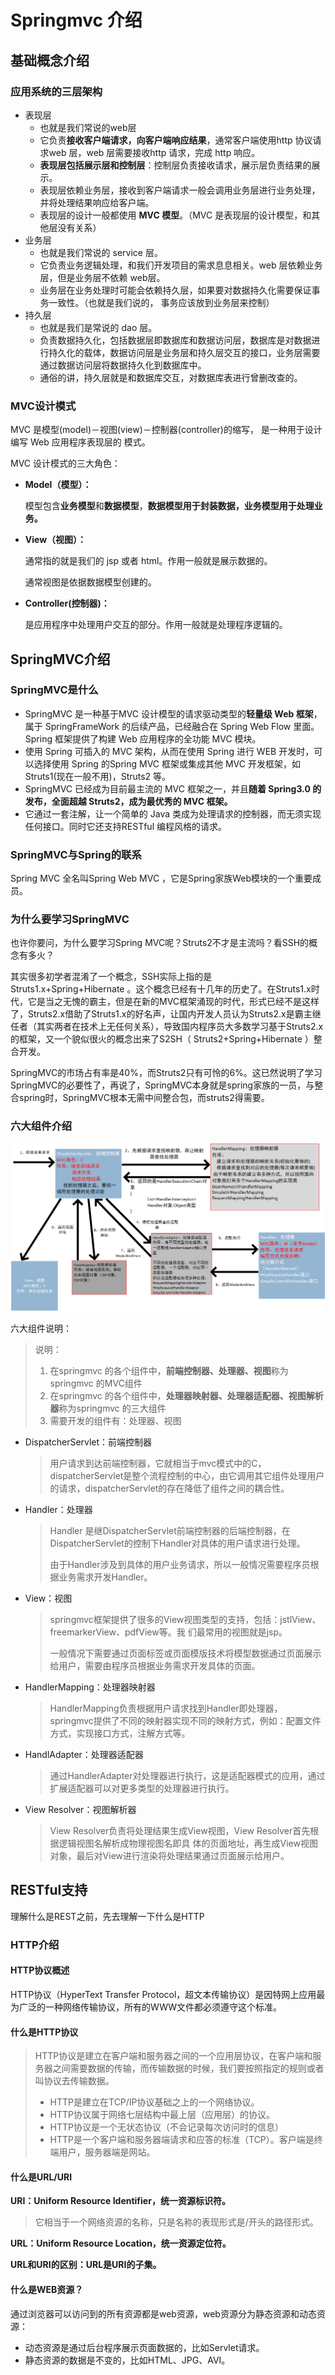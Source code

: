 # Springmvc 介绍

## 基础概念介绍

### 应用系统的三层架构

- 表现层
  - 也就是我们常说的web层
  - 它负责**接收客户端请求，向客户端响应结果**，通常客户端使用http 协议请求web 层，web 层需要接收http 请求，完成 http 响应。
  - **表现层包括展示层和控制层**：控制层负责接收请求，展示层负责结果的展示。
  - 表现层依赖业务层，接收到客户端请求一般会调用业务层进行业务处理，并将处理结果响应给客户端。
  - 表现层的设计一般都使用 **MVC 模型**。（MVC 是表现层的设计模型，和其他层没有关系）
- 业务层
  - 也就是我们常说的 service 层。
  - 它负责业务逻辑处理，和我们开发项目的需求息息相关。web 层依赖业务层，但是业务层不依赖 web层。
  - 业务层在业务处理时可能会依赖持久层，如果要对数据持久化需要保证事务一致性。（也就是我们说的，
    事务应该放到业务层来控制）
- 持久层
  - 也就是我们是常说的 dao 层。
  - 负责数据持久化，包括数据层即数据库和数据访问层，数据库是对数据进行持久化的载体，数据访问层是业务层和持久层交互的接口，业务层需要通过数据访问层将数据持久化到数据库中。
  - 通俗的讲，持久层就是和数据库交互，对数据库表进行曾删改查的。

### MVC设计模式

MVC 是模型(model)－视图(view)－控制器(controller)的缩写， 是一种用于设计编写 Web 应用程序表现层的
模式。

MVC 设计模式的三大角色：

- **Model（模型）：**

  模型包含**业务模型**和**数据模型**，**数据模型用于封装数据，业务模型用于处理业务。**

- **View（视图）：**

  通常指的就是我们的 jsp 或者 html。作用一般就是展示数据的。

  通常视图是依据数据模型创建的。

- **Controller(控制器)：**

  是应用程序中处理用户交互的部分。作用一般就是处理程序逻辑的。

## SpringMVC介绍

### SpringMVC是什么

- SpringMVC 是一种基于MVC 设计模型的请求驱动类型的**轻量级 Web 框架**，属于 SpringFrameWork 的后续产品，已经融合在 Spring Web Flow 里面。Spring 框架提供了构建 Web 应用程序的全功能 MVC 模块。
- 使用 Spring 可插入的 MVC 架构，从而在使用 Spring 进行 WEB 开发时，可以选择使用 Spring 的Spring MVC 框架或集成其他 MVC 开发框架，如 Struts1(现在一般不用)，Struts2 等。
- SpringMVC 已经成为目前最主流的 MVC 框架之一，并且**随着 Spring3.0 的发布，全面超越 Struts2，成为最优秀的 MVC 框架。**
- 它通过一套注解，让一个简单的 Java 类成为处理请求的控制器，而无须实现任何接口。同时它还支持RESTful 编程风格的请求。

### SpringMVC与Spring的联系

Spring MVC 全名叫Spring Web MVC ，它是Spring家族Web模块的一个重要成员。

### 为什么要学习SpringMVC

也许你要问，为什么要学习Spring MVC呢？Struts2不才是主流吗？看SSH的概念有多火？

其实很多初学者混淆了一个概念，SSH实际上指的是Struts1.x+Spring+Hibernate 。这个概念已经有十几年的历史了。在Struts1.x时代，它是当之无愧的霸主，但是在新的MVC框架涌现的时代，形式已经不是这样了，Struts2.x借助了Struts1.x的好名声，让国内开发人员认为Struts2.x是霸主继任者（其实两者在技术上无任何关系），导致国内程序员大多数学习基于Struts2.x的框架，又一个貌似很火的概念出来了S2SH（ Struts2+Spring+Hibernate ）整合开发。

SpringMVC的市场占有率是40%，而Struts2只有可怜的6%。这已然说明了学习SpringMVC的必要性了，再说了，SpringMVC本身就是spring家族的一员，与整合spring时，SpringMVC根本无需中间整合包，而struts2得需要。

### 六大组件介绍

![](springmvc.assets/springmvc.png)

六大组件说明：

> 说明：
>
> 1. 在springmvc 的各个组件中，**前端控制器、处理器、视图**称为springmvc 的MVC组件
> 2. 在springmvc 的各个组件中，**处理器映射器、处理器适配器、视图解析器**称为springmvc 的三大组件
> 3. 需要开发的组件有：处理器、视图

- DispatcherServlet：前端控制器

  > 用户请求到达前端控制器，它就相当于mvc模式中的C，dispatcherServlet是整个流程控制的中心，由它调用其它组件处理用户的请求，dispatcherServlet的存在降低了组件之间的耦合性。

- Handler：处理器

  > Handler 是继DispatcherServlet前端控制器的后端控制器，在DispatcherServlet的控制下Handler对具体的用户请求进行处理。
  >
  > 由于Handler涉及到具体的用户业务请求，所以一般情况需要程序员根据业务需求开发Handler。

- View：视图

  > springmvc框架提供了很多的View视图类型的支持，包括：jstlView、freemarkerView、pdfView等。我
  > 们最常用的视图就是jsp。
  >
  > 一般情况下需要通过页面标签或页面模版技术将模型数据通过页面展示给用户，需要由程序员根据业务需求开发具体的页面。

- HandlerMapping：处理器映射器

  > HandlerMapping负责根据用户请求找到Handler即处理器，springmvc提供了不同的映射器实现不同的映射方式，例如：配置文件方式，实现接口方式，注解方式等。

- HandlAdapter：处理器适配器

  > 通过HandlerAdapter对处理器进行执行，这是适配器模式的应用，通过扩展适配器可以对更多类型的处理器进行执行。

- View Resolver：视图解析器

  > View Resolver负责将处理结果生成View视图，View Resolver首先根据逻辑视图名解析成物理视图名即具
  > 体的页面地址，再生成View视图对象，最后对View进行渲染将处理结果通过页面展示给用户。



## RESTful支持

理解什么是REST之前，先去理解一下什么是HTTP

### HTTP介绍

#### HTTP协议概述

HTTP协议（HyperText Transfer Protocol，超文本传输协议）是因特网上应用最为广泛的一种网络传输协议，所有的WWW文件都必须遵守这个标准。

#### 什么是HTTP协议

> HTTP协议是建立在客户端和服务器之间的一个应用层协议，在客户端和服务器之间需要数据的传输，而传输数据的时候，我们要按照指定的规则或者叫协议去传输数据。
>
> - HTTP是建立在TCP/IP协议基础之上的一个网络协议。
> - HTTP协议属于网络七层结构中最上层（应用层）的协议。
> - HTTP协议是一个无状态协议（不会记录每次访问时的信息）
> - HTTP是一个客户端和服务器端请求和应答的标准（TCP）。客户端是终端用户，服务器端是网站。

#### 什么是URL/URI

**URI：Uniform Resource Identifier，统一资源标识符。**

> 它相当于一个网络资源的名称，只是名称的表现形式是/开头的路径形式。

**URL：Uniform Resource Location，统一资源定位符。**

**URL和URI的区别：URL是URI的子集。**

#### 什么是WEB资源？

通过浏览器可以访问到的所有资源都是web资源，web资源分为静态资源和动态资源：

- 动态资源是通过后台程序展示页面数据的，比如Servlet请求。
- 静态资源的数据是不变的，比如HTML、JPG、AVI。